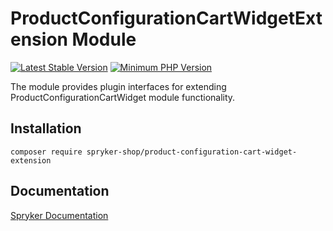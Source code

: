 # ProductConfigurationCartWidgetExtension Module
[![Latest Stable Version](https://poser.pugx.org/spryker-shop/product-configuration-cart-widget-extension/v/stable.svg)](https://packagist.org/packages/spryker-shop/product-configuration-cart-widget-extension)
[![Minimum PHP Version](https://img.shields.io/badge/php-%3E%3D%208.3-8892BF.svg)](https://php.net/)

The module provides plugin interfaces for extending ProductConfigurationCartWidget module functionality.

## Installation

```
composer require spryker-shop/product-configuration-cart-widget-extension
```

## Documentation

[Spryker Documentation](https://docs.spryker.com)
